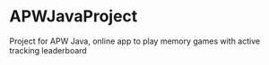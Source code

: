 # APWJavaProject
Project for APW Java, online app to play memory games with active tracking leaderboard
